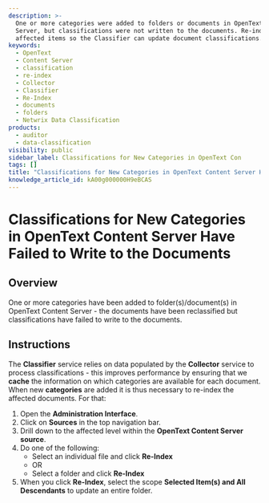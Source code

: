 ```yaml
---
description: >-
  One or more categories were added to folders or documents in OpenText Content
  Server, but classifications were not written to the documents. Re-index the
  affected items so the Classifier can update document classifications.
keywords:
  - OpenText
  - Content Server
  - classification
  - re-index
  - Collector
  - Classifier
  - Re-Index
  - documents
  - folders
  - Netwrix Data Classification
products:
  - auditor
  - data-classification
visibility: public
sidebar_label: Classifications for New Categories in OpenText Con
tags: []
title: "Classifications for New Categories in OpenText Content Server Have Failed to Write to the Documents"
knowledge_article_id: kA00g000000H9eBCAS
---
```


# Classifications for New Categories in OpenText Content Server Have Failed to Write to the Documents

## Overview

One or more categories have been added to folder(s)/document(s) in OpenText Content Server - the documents have been reclassified but classifications have failed to write to the documents.

## Instructions

The **Classifier** service relies on data populated by the **Collector** service to process classifications - this improves performance by ensuring that we **cache** the information on which categories are available for each document. When new **categories** are added it is thus necessary to re-index the affected documents. For that:

1. Open the **Administration Interface**.
2. Click on **Sources** in the top navigation bar.
3. Drill down to the affected level within the **OpenText Content Server source**.
4. Do one of the following:
   - Select an individual file and click **Re-Index**
   - OR
   - Select a folder and click **Re-Index**
5. When you click **Re-Index**, select the scope **Selected Item(s) and All Descendants** to update an entire folder.
